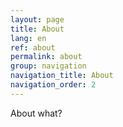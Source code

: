 ```yaml
---
layout: page
title: About
lang: en
ref: about
permalink: about
group: navigation
navigation_title: About 
navigation_order: 2
---
```




About what?


